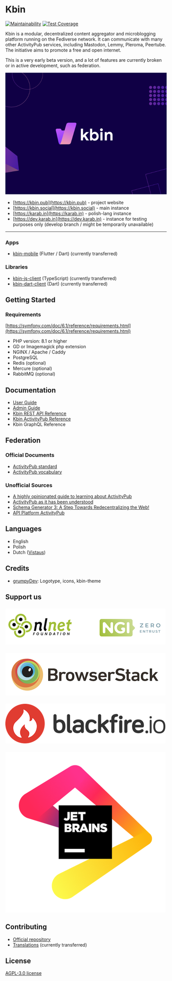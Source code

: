 # Kbin

[![Maintainability](https://api.codeclimate.com/v1/badges/ee285c05da04524ea2f9/maintainability)](https://codeclimate.com/github/ernestwisniewski/kbin/maintainability)
[![Test Coverage](https://api.codeclimate.com/v1/badges/ee285c05da04524ea2f9/test_coverage)](https://codeclimate.com/github/ernestwisniewski/kbin/test_coverage)

Kbin is a modular, decentralized content aggregator and microblogging platform running on the Fediverse network. It can
communicate with many other ActivityPub services, including Mastodon, Lemmy, Pleroma, Peertube. The initiative aims to
promote a free and open internet.

This is a very early beta version, and a lot of features are currently broken or in active development, such as
federation.

![](docs/images/kbin.png)

* [https://kbin.pub](https://kbin.pub) - project website
* [https://kbin.social](https://kbin.social) - main instance
* [https://karab.in](https://karab.in) - polish-lang instance
* [https://dev.karab.in](https://dev.karab.in) - instance for testing purposes only (develop branch / might be temporarily unavailable)

---

### Apps

* [kbin-mobile](https://codeberg.org/Kbin/kbin-mobile) (Flutter / Dart) (currently transferred)

### Libraries

* [kbin-js-client](https://codeberg.org/Kbin/kbin-js-client) (TypeScript) (currently transferred)
* [kbin-dart-client](https://codeberg.org/Kbin/kbin-dart-client) (Dart) (currently transferred)

## Getting Started

### Requirements

[https://symfony.com/doc/6.1/reference/requirements.html](https://symfony.com/doc/6.1/reference/requirements.html)

* PHP version: 8.1 or higher
* GD or Imagemagick php extension
* NGINX / Apache / Caddy
* PostgreSQL
* Redis (optional)
* Mercure (optional)
* RabbitMQ (optional)

## Documentation

* [User Guide](https://codeberg.org/Kbin/kbin-core/wiki#user-guide)
* [Admin Guide](https://codeberg.org/Kbin/kbin-core/wiki#admin-guide)
* [Kbin REST API Reference](https://docs.kbin.pub)
* [Kbin ActivityPub Reference](https://fedidevs.org/projects/kbin/)
* Kbin GraphQL Reference

## Federation

### Official Documents

* [ActivityPub standard](https://www.w3.org/TR/activitypub/)
* [ActivityPub vocabulary](https://www.w3.org/TR/activitystreams-vocabulary/)

### Unofficial Sources

* [A highly opinionated guide to learning about ActivityPub](https://tinysubversions.com/notes/reading-activitypub/)
* [ActivityPub as it has been understood](https://flak.tedunangst.com/post/ActivityPub-as-it-has-been-understood)
* [Schema Generator 3: A Step Towards Redecentralizing the Web!](https://dunglas.fr/2021/01/schema-generator-3-a-step-towards-redecentralizing-the-web/)
* [API Platform ActivityPub](https://github.com/api-platform/activity-pub)

## Languages

* English
* Polish
* Dutch ([Vistaus](https://github.com/Vistaus))

## Credits

* [grumpyDev](https://karab.in/u/grumpyDev): Logotype, icons, kbin-theme 

## Support us

###

[<img src="docs/images/partners/entrust.png" alt="NGI Zero Entrust">](https://nlnet.nl/project/Kbin/)

###

[<img src="docs/images/partners/browserstack.png" alt="BrowserStack">](https://www.browserstack.com/open-source)

###

[<img src="docs/images/partners/blackfire-io.png" alt="blackfire.io">](https://www.blackfire.io)

###

[<img src="docs/images/partners/jb_beam.png" alt="JetBrains">](https://jb.gg/OpenSourceSupport)

## Contributing

* [Official repository](https://codeberg.org/Kbin/kbin-core)
* [Translations](https://translate.codeberg.org/projects/kbin/) (currently transferred)

## License

[AGPL-3.0 license](https://github.com/ernestwisniewski/kbin/blob/main/LICENSE)
